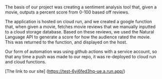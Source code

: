 The basis of our project was creating a sentiment analysis tool that, given a movie, outputs a percent score from 0-100 based off reviews. 

The application is hosted on cloud run, and we created a google function that, when given a movie, fetches movie reviews that we manually inputted to a cloud storage database. Based on these reviews, we used the Natural Language API to generate a score for how the audience rated the movie. This was returned to the function, and displayed on the host. 

Our form of automation was using github actions with a service account, so that any time a push was made to our repo, it was re-deployed to cloud run and cloud functions. 

[The link to our site] (https://test-6yi6fed3hq-ue.a.run.app/)

